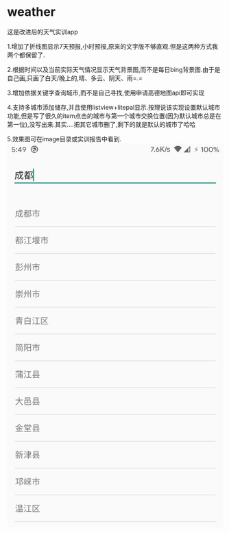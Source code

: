 # weather
这是改进后的天气实训app

1.增加了折线图显示7天预报,小时预报,原来的文字版不够直观.但是这两种方式我两个都保留了.

2.根据时间以及当前实际天气情况显示天气背景图,而不是每日bing背景图.由于是自己画,只画了白天/晚上的,晴、多云、阴天、雨=.=

3.增加依据关键字查询城市,而不是自己寻找,使用申请高德地图api即可实现

4.支持多城市添加储存,并且使用listview+litepal显示.按理说该实现设置默认城市功能,但是写了很久的item点击的城市与第一个城市交换位置(因为默认城市总是在第一位),没写出来.其实....把其它城市删了,剩下的就是默认的城市了哈哈

5.效果图可在image目录或实训报告中看到.
![Image text](https://raw.githubusercontent.com/areugoodmalaysia/weather/master/images/addCity.jpg)

